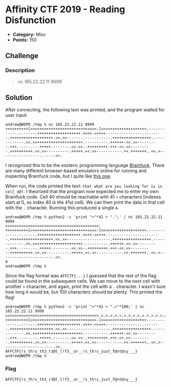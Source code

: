 <!-- borrowed from https://github.com/m3ssap0/CTF-Writeups/blob/master/template.md -->

# Affinity CTF 2019 - Reading Disfunction

* **Category:** Misc
* **Points:** 150

## Challenge

### Description
> nc 165.22.22.11 9999

## Solution

After connecting, the following text was printed, and the program waited for user input.

```
andrew@WOPR /tmp % nc 165.22.22.11 9999
++++++++++[>+>+++>+++++++>++++++++++<<<<-]>>>>++++++++++++++++.------------.-------.+++++++++++++++++++.<<++.>>+++.---------------.-------.+++++++++++++++++++.<<.>>-------------------.+++++++++++++++++.-------------.<<.>>++++++++++++++++++++.----------.++++++.<<.>>---------.+++..----.--.+++++.-------.<<.>>-.+++++++++.+++.<<.>>---------.++++++++++.<<.>>----------.+++++.<<.>>-----------.++.+++++++..<<.>------------------.----.<+.
```

I recognized this to be the esoteric programming language [Brainfuck](https://en.wikipedia.org/wiki/Brainfuck).  There are many different browser-based emulators online for running and inspecting Brainfuck code, but I quite like [this one](http://fatiherikli.github.io/brainfuck-visualizer/).

When run, the code printed the text: `that what are you looking for is in cell 40!`.  I theorized that the program now expected me to enter my own Brainfuck code.  Cell 40 should be reachable with 41 `>` characters (indexes start at 0, so index 40 is the 41st cell).  We can then print the data in that cell with the `.` character.  Running this produced a single `A`.

```
andrew@WOPR /tmp % python2 -c 'print ">"*41 + ".";' | nc 165.22.22.11 9999
>>>>>>>>>>>>>>>>>>>>>>>>>>>>>>>>>>>>>>>>>.
++++++++++[>+>+++>+++++++>++++++++++<<<<-]>>>>++++++++++++++++.------------.-------.+++++++++++++++++++.<<++.>>+++.---------------.-------.+++++++++++++++++++.<<.>>-------------------.+++++++++++++++++.-------------.<<.>>++++++++++++++++++++.----------.++++++.<<.>>---------.+++..----.--.+++++.-------.<<.>>-.+++++++++.+++.<<.>>---------.++++++++++.<<.>>----------.+++++.<<.>>-----------.++.+++++++..<<.>------------------.----.<+.
A
andrew@WOPR /tmp % 
```

Since the flag format was `AFFCTF{...}` I guessed that the rest of the flag could be found in the subsequent cells.  We can move to the next cell with another `>` character, and again, print the cell with a `.` character.  I wasn't sure how long it would be, but 100 characters should be plenty.  This printed the flag!

```
andrew@WOPR /tmp % python2 -c 'print ">"*41 + ".>"*100;' | nc 165.22.22.11 9999
>>>>>>>>>>>>>>>>>>>>>>>>>>>>>>>>>>>>>>>>>.>.>.>.>.>.>.>.>.>.>.>.>.>.>.>.>.>.>.>.>.>.>.>.>.>.>.>.>.>.>.>.>.>.>.>.>.>.>.>.>.>.>.>.>.>.>.>.>.>.>.>.>.>.>.>.>.>.>.>.>.>.>.>.>.>.>.>.>.>.>.>.>.>.>.>.>.>.>.>.>.>.>.>.>.>.>.>.>.>.>.>.>.>.>.>.>.>.>.>.>
++++++++++[>+>+++>+++++++>++++++++++<<<<-]>>>>++++++++++++++++.------------.-------.+++++++++++++++++++.<<++.>>+++.---------------.-------.+++++++++++++++++++.<<.>>-------------------.+++++++++++++++++.-------------.<<.>>++++++++++++++++++++.----------.++++++.<<.>>---------.+++..----.--.+++++.-------.<<.>>-.+++++++++.+++.<<.>>---------.++++++++++.<<.>>----------.+++++.<<.>>-----------.++.+++++++..<<.>------------------.----.<+.
AFFCTF{!s_th!s_th3_r3@l_l!f3__or__!s_th!s_just_f@nt@sy___}
andrew@WOPR /tmp % 
```

### Flag

```
AFFCTF{!s_th!s_th3_r3@l_l!f3__or__!s_th!s_just_f@nt@sy___}
```
